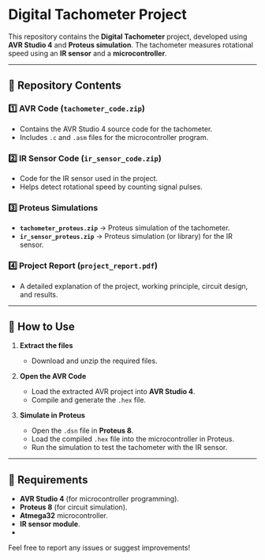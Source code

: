 # Digital Tachometer Project 

This repository contains the **Digital Tachometer** project, developed using **AVR Studio 4** and **Proteus simulation**. The tachometer measures rotational speed using an **IR sensor** and a **microcontroller**.

---

## 📂 Repository Contents

### 1️⃣ **AVR Code (`tachometer_code.zip`)**  
- Contains the AVR Studio 4 source code for the tachometer.  
- Includes `.c` and `.asm` files for the microcontroller program.  

### 2️⃣ **IR Sensor Code (`ir_sensor_code.zip`)**  
- Code for the IR sensor used in the project.  
- Helps detect rotational speed by counting signal pulses.  

### 3️⃣ **Proteus Simulations**  
- **`tachometer_proteus.zip`** → Proteus simulation of the tachometer.  
- **`ir_sensor_proteus.zip`** → Proteus simulation (or library) for the IR sensor.  

### 4️⃣ **Project Report (`project_report.pdf`)**  
- A detailed explanation of the project, working principle, circuit design, and results.  

---

## 🔧 **How to Use**
1. **Extract the files**  
   - Download and unzip the required files.  

2. **Open the AVR Code**  
   - Load the extracted AVR project into **AVR Studio 4**.  
   - Compile and generate the `.hex` file.  

3. **Simulate in Proteus**  
   - Open the `.dsn` file in **Proteus 8**.  
   - Load the compiled `.hex` file into the microcontroller in Proteus.  
   - Run the simulation to test the tachometer with the IR sensor.  

---

## 📜 **Requirements**
- **AVR Studio 4** (for microcontroller programming).  
- **Proteus 8** (for circuit simulation).  
- **Atmega32** microcontroller.  
- **IR sensor module**.
- 
Feel free to report any issues or suggest improvements!  

